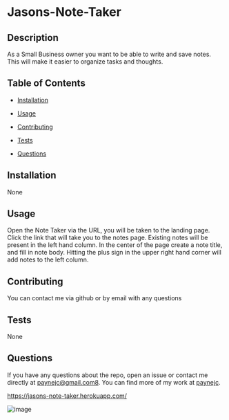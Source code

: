 # Jasons-Note-Taker
  

## Description

As a Small Business owner you want to be able to write and save notes. This will make it easier to organize tasks and thoughts.


## Table of Contents 
* [Installation](#installation)
* [Usage](#usage)

* [Contributing](#contributing)
* [Tests](#tests)
* [Questions](#questions)


## Installation
None
## Usage
Open the Note Taker via the URL, you will be taken to the landing page. Click the link that will take you to the notes page. Existing notes will be present in the left hand column. In the center of the page create a note title, and fill in note body. Hitting the plus sign in the upper right hand corner will add notes to the left column.

## Contributing
You can contact me via github or by email with any questions
## Tests
None
## Questions
If you have any questions about the repo, open an issue or contact me directly at paynejc@gmail.com8. You can find more of my work at [paynejc](https://github.com/paynejc/).

https://jasons-note-taker.herokuapp.com/

![image](https://user-images.githubusercontent.com/8907347/160739914-cdbc681a-9073-46e1-93a3-7cdcdc97684d.png)



